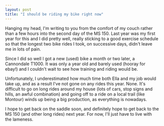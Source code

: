 ```yaml
---
layout: post
title: "I should be riding my bike right now"
---
```





<p>Hanging my head, I'm writing to you from the comfort of my couch
rather than a few hours into the second day of the MS 150. Last year
was my first year for this and I did pretty well, really sticking to a
good exercise schedule so that the longest two bike rides I took, on
successive days, didn't leave me in lots of pain.</p>

<p>Since I did so well I got a new (used) bike a month or two later, a
Cannondale T1000. It was only a year old and barely used (hooray for
ebay!) and I couldn't wait to see how training and riding would be. </p>

<p>Unfortunately, I underestimated how much time both Ella and my job
would take up, and as a result I've not gone on any rides this
year. None. It's difficult to go on long rides around my house (lots
of cars, stop signs and hills, an awful combination) and going off to
a ride on a local trail (like Montour) winds up being a big
production, as everything is nowadays.</p>

<p>I hope to get back on the saddle soon, and definitely hope to get
back to the MS 150 (and other long rides) next year. For now, I'll
just have to live with the lameness.</p>



